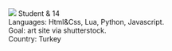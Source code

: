 <img size="32" src="https://cdn.discordapp.com/avatars/822494990105313341/fd734114f9974140aaedac37044ad063.gif?size=1024">
Student & 14 <br>
Languages: Html&Css, Lua, Python, Javascript.<br>
Goal: art site via shutterstock.<br>
Country: Turkey

<!---
xTandeas/xTandeas is a ✨ special ✨ repository because its `README.md` (this file) appears on your GitHub profile.
You can click the Preview link to take a look at your changes.
--->
